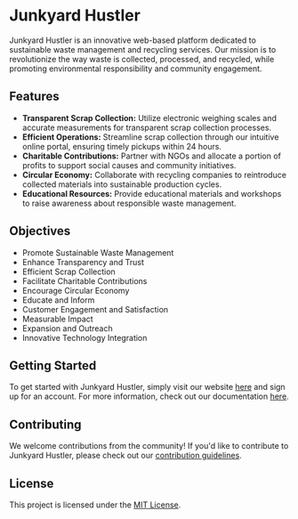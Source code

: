 # Junkyard Hustler

Junkyard Hustler is an innovative web-based platform dedicated to sustainable waste management and recycling services. Our mission is to revolutionize the way waste is collected, processed, and recycled, while promoting environmental responsibility and community engagement.

## Features

- **Transparent Scrap Collection:** Utilize electronic weighing scales and accurate measurements for transparent scrap collection processes.
- **Efficient Operations:** Streamline scrap collection through our intuitive online portal, ensuring timely pickups within 24 hours.
- **Charitable Contributions:** Partner with NGOs and allocate a portion of profits to support social causes and community initiatives.
- **Circular Economy:** Collaborate with recycling companies to reintroduce collected materials into sustainable production cycles.
- **Educational Resources:** Provide educational materials and workshops to raise awareness about responsible waste management.

## Objectives

- Promote Sustainable Waste Management
- Enhance Transparency and Trust
- Efficient Scrap Collection
- Facilitate Charitable Contributions
- Encourage Circular Economy
- Educate and Inform
- Customer Engagement and Satisfaction
- Measurable Impact
- Expansion and Outreach
- Innovative Technology Integration

## Getting Started

To get started with Junkyard Hustler, simply visit our website [here](https://www.junkyardhustler.com) and sign up for an account. For more information, check out our documentation [here](https://docs.junkyardhustler.com).

## Contributing

We welcome contributions from the community! If you'd like to contribute to Junkyard Hustler, please check out our [contribution guidelines](CONTRIBUTING.md).

## License

This project is licensed under the [MIT License](LICENSE).
